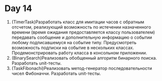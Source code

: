 # Day 14
1) (TimerTask)Разработать класс для имитации часов с обратным отсчетом, реализующий возможность по истечении назначенного времени (время ожидания предоставляется классу пользователем) передавать сообщение и дополнительную информацию о событии любому подписавшемуся на событие типу. Предусмотреть возможность подписки на событие в нескольких классах. Продемонстрировать работу класса в консольном приложении.
2) (BinarySearch)Реализовать обобщенный алгоритм бинарного поиска. Разработать unit-тесты.
3) (TaskFibonachi)Реализовать метод-генератор последовательности чисел Фибоначчи. Разработать unit-тесты.
